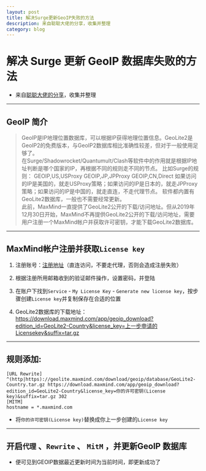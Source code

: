 ```yaml
---
layout: post
title: 解决Surge更新GeoIP失败的方法
description: 来自聪聪大佬的分享，收集并整理
category: blog
---
```


# 解决 Surge 更新 GeoIP 数据库失败的方法
* 来自[聪聪大佬的分享](https://t.me/yxbjx/378327)，收集并整理

***

## GeoIP 简介
> GeoIP是IP地理位置数据库，可以根据IP获得地理位置信息。GeoLite2是GeoIP2的免费版本，与GeoIP2数据库相比准确性较差，但对于一般使用足够了。<br/>在Surge/Shadowrocket/Quantumult/Clash等软件中的作用就是根据IP地址判断是哪个国家的IP，再根据不同的规则走不同的节点。
> 比如Surge的规则：
> GEOIP,US,USProxy
> GEOIP,JP,JPProxy
> GEOIP,CN,Direct
> 如果访问的IP是美国的，就走USProxy策略；如果访问的IP是日本的，就走JPProxy策略；如果访问的IP是中国的，就走直连，不走代理节点。
> 软件都内置有GeoLite2数据库，一般也不需要经常更新。<br/>此前，MaxMind一直提供了GeoLite2公开的下载/访问地址。但从2019年12月30日开始，MaxMind不再提供GeoLite2公开的下载/访问地址，需要用户注册一个MaxMind帐户并获取许可密钥，才能下载GeoLite2数据库。

***

## MaxMind帐户注册并获取`License key`

1. 注册账号：[注册地址](https://www.maxmind.com/en/geolite2/signup )（直连访问，不要走代理，否则会造成注册失败）

2. 根据注册所用邮箱收到的验证邮件操作，设置密码，并登陆

3. 在账户下找到`Service` - `My License Key` - `Generate new license key`，按步骤创建`License key`并复制保存在合适的位置

4. GeoLite2数据库的下载地址：<https://download.maxmind.com/app/geoip_download?edition_id=GeoLite2-Country&license_key=上一步申请的Licensekey&suffix=tar.gz>

***

## 规则添加:
```
[URL Rewrite]
^(http|https)://geolite.maxmind.com/download/geoip/database/GeoLite2-Country.tar.gz https://download.maxmind.com/app/geoip_download?edition_id=GeoLite2-Country&license_key=你的许可密钥(License key)&suffix=tar.gz 302
[MITM]
hostname = *.maxmind.com
```
* 将`你的许可密钥(License key)`替换成你上一步创建的`License key`

***

## 开启`代理` 、`Rewrite` 、 `MitM` ，并更新GeoIP 数据库
* 便可见到GEOIP数据最近更新时间为当前时间，即更新成功了
